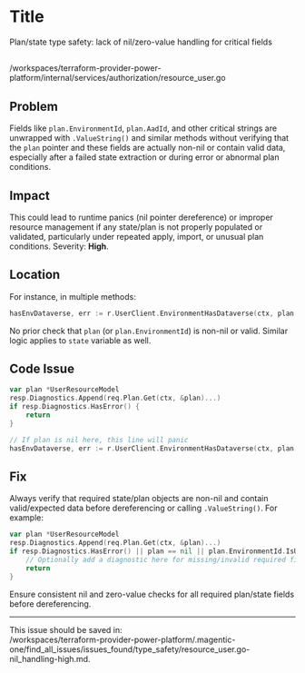 # Title

Plan/state type safety: lack of nil/zero-value handling for critical fields

##

/workspaces/terraform-provider-power-platform/internal/services/authorization/resource_user.go

## Problem

Fields like `plan.EnvironmentId`, `plan.AadId`, and other critical strings are unwrapped with `.ValueString()` and similar methods without verifying that the `plan` pointer and these fields are actually non-nil or contain valid data, especially after a failed state extraction or during error or abnormal plan conditions.

## Impact

This could lead to runtime panics (nil pointer dereference) or improper resource management if any state/plan is not properly populated or validated, particularly under repeated apply, import, or unusual plan conditions. Severity: **High**.

## Location

For instance, in multiple methods:

```go
hasEnvDataverse, err := r.UserClient.EnvironmentHasDataverse(ctx, plan.EnvironmentId.ValueString())
```

No prior check that `plan` (or `plan.EnvironmentId`) is non-nil or valid. Similar logic applies to `state` variable as well.

## Code Issue

```go
var plan *UserResourceModel
resp.Diagnostics.Append(req.Plan.Get(ctx, &plan)...)
if resp.Diagnostics.HasError() {
    return
}

// If plan is nil here, this line will panic
hasEnvDataverse, err := r.UserClient.EnvironmentHasDataverse(ctx, plan.EnvironmentId.ValueString())
```

## Fix

Always verify that required state/plan objects are non-nil and contain valid/expected data before dereferencing or calling `.ValueString()`. For example:

```go
var plan *UserResourceModel
resp.Diagnostics.Append(req.Plan.Get(ctx, &plan)...)
if resp.Diagnostics.HasError() || plan == nil || plan.EnvironmentId.IsUnknown() || plan.EnvironmentId.IsNull() {
    // Optionally add a diagnostic here for missing/invalid required field
    return
}
```

Ensure consistent nil and zero-value checks for all required plan/state fields before dereferencing.

---

This issue should be saved in:  
/workspaces/terraform-provider-power-platform/.magentic-one/find_all_issues/issues_found/type_safety/resource_user.go-nil_handling-high.md.

